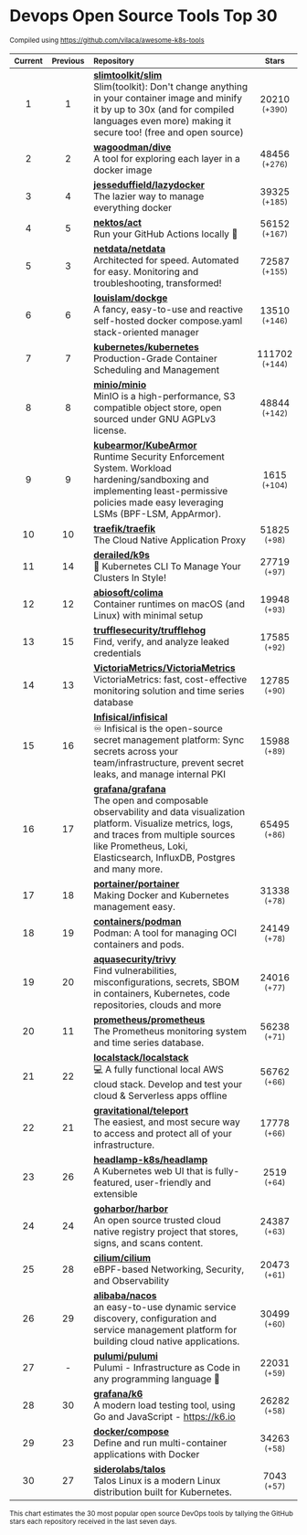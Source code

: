 # Devops Open Source Tools Top 30
<sup>Compiled using https://github.com/vilaca/awesome-k8s-tools</sup>
<div align="center">

|<sub>Current</sub>|<sub>Previous</sub>|<sub>Repository</sub>|<sub>Stars</sub>|
|:---:|:---:|:---|:---:|
|1|1|[**slimtoolkit/slim**](https://github.com/slimtoolkit/slim)<br/>Slim(toolkit): Don't change anything in your container image and minify it by up to 30x (and for compiled languages even more) making it secure too! (free and open source)|20210 <sup>(+390)</sup>|
|2|2|[**wagoodman/dive**](https://github.com/wagoodman/dive)<br/>A tool for exploring each layer in a docker image|48456 <sup>(+276)</sup>|
|3|4|[**jesseduffield/lazydocker**](https://github.com/jesseduffield/lazydocker)<br/>The lazier way to manage everything docker|39325 <sup>(+185)</sup>|
|4|5|[**nektos/act**](https://github.com/nektos/act)<br/>Run your GitHub Actions locally 🚀|56152 <sup>(+167)</sup>|
|5|3|[**netdata/netdata**](https://github.com/netdata/netdata)<br/>Architected for speed. Automated for easy. Monitoring and troubleshooting, transformed!|72587 <sup>(+155)</sup>|
|6|6|[**louislam/dockge**](https://github.com/louislam/dockge)<br/>A fancy, easy-to-use and reactive self-hosted docker compose.yaml stack-oriented manager|13510 <sup>(+146)</sup>|
|7|7|[**kubernetes/kubernetes**](https://github.com/kubernetes/kubernetes)<br/>Production-Grade Container Scheduling and Management|111702 <sup>(+144)</sup>|
|8|8|[**minio/minio**](https://github.com/minio/minio)<br/>MinIO is a high-performance, S3 compatible object store, open sourced under GNU AGPLv3 license.|48844 <sup>(+142)</sup>|
|9|9|[**kubearmor/KubeArmor**](https://github.com/kubearmor/KubeArmor)<br/>Runtime Security Enforcement System. Workload hardening/sandboxing and implementing least-permissive policies made easy leveraging LSMs (BPF-LSM, AppArmor).|1615 <sup>(+104)</sup>|
|10|10|[**traefik/traefik**](https://github.com/traefik/traefik)<br/>The Cloud Native Application Proxy|51825 <sup>(+98)</sup>|
|11|14|[**derailed/k9s**](https://github.com/derailed/k9s)<br/>🐶 Kubernetes CLI To Manage Your Clusters In Style!|27719 <sup>(+97)</sup>|
|12|12|[**abiosoft/colima**](https://github.com/abiosoft/colima)<br/>Container runtimes on macOS (and Linux) with minimal setup|19948 <sup>(+93)</sup>|
|13|15|[**trufflesecurity/trufflehog**](https://github.com/trufflesecurity/trufflehog)<br/>Find, verify, and analyze leaked credentials|17585 <sup>(+92)</sup>|
|14|13|[**VictoriaMetrics/VictoriaMetrics**](https://github.com/VictoriaMetrics/VictoriaMetrics)<br/>VictoriaMetrics: fast, cost-effective monitoring solution and time series database|12785 <sup>(+90)</sup>|
|15|16|[**Infisical/infisical**](https://github.com/Infisical/infisical)<br/>♾ Infisical is the open-source secret management platform: Sync secrets across your team/infrastructure, prevent secret leaks, and manage internal PKI|15988 <sup>(+89)</sup>|
|16|17|[**grafana/grafana**](https://github.com/grafana/grafana)<br/>The open and composable observability and data visualization platform. Visualize metrics, logs, and traces from multiple sources like Prometheus, Loki, Elasticsearch, InfluxDB, Postgres and many more. |65495 <sup>(+86)</sup>|
|17|18|[**portainer/portainer**](https://github.com/portainer/portainer)<br/>Making Docker and Kubernetes management easy.|31338 <sup>(+78)</sup>|
|18|19|[**containers/podman**](https://github.com/containers/podman)<br/>Podman: A tool for managing OCI containers and pods.|24149 <sup>(+78)</sup>|
|19|20|[**aquasecurity/trivy**](https://github.com/aquasecurity/trivy)<br/>Find vulnerabilities, misconfigurations, secrets, SBOM in containers, Kubernetes, code repositories, clouds and more|24016 <sup>(+77)</sup>|
|20|11|[**prometheus/prometheus**](https://github.com/prometheus/prometheus)<br/>The Prometheus monitoring system and time series database.|56238 <sup>(+71)</sup>|
|21|22|[**localstack/localstack**](https://github.com/localstack/localstack)<br/>💻 A fully functional local AWS cloud stack. Develop and test your cloud & Serverless apps offline|56762 <sup>(+66)</sup>|
|22|21|[**gravitational/teleport**](https://github.com/gravitational/teleport)<br/>The easiest, and most secure way to access and protect all of your infrastructure.|17778 <sup>(+66)</sup>|
|23|26|[**headlamp-k8s/headlamp**](https://github.com/headlamp-k8s/headlamp)<br/>A Kubernetes web UI that is fully-featured, user-friendly and extensible|2519 <sup>(+64)</sup>|
|24|24|[**goharbor/harbor**](https://github.com/goharbor/harbor)<br/>An open source trusted cloud native registry project that stores, signs, and scans content.|24387 <sup>(+63)</sup>|
|25|28|[**cilium/cilium**](https://github.com/cilium/cilium)<br/>eBPF-based Networking, Security, and Observability|20473 <sup>(+61)</sup>|
|26|29|[**alibaba/nacos**](https://github.com/alibaba/nacos)<br/>an easy-to-use dynamic service discovery, configuration and service management platform for building cloud native applications.|30499 <sup>(+60)</sup>|
|27|-|[**pulumi/pulumi**](https://github.com/pulumi/pulumi)<br/>Pulumi - Infrastructure as Code in any programming language 🚀|22031 <sup>(+59)</sup>|
|28|30|[**grafana/k6**](https://github.com/grafana/k6)<br/>A modern load testing tool, using Go and JavaScript - https://k6.io|26282 <sup>(+58)</sup>|
|29|23|[**docker/compose**](https://github.com/docker/compose)<br/>Define and run multi-container applications with Docker|34263 <sup>(+58)</sup>|
|30|27|[**siderolabs/talos**](https://github.com/siderolabs/talos)<br/>Talos Linux is a modern Linux distribution built for Kubernetes.|7043 <sup>(+57)</sup>|


</div>

<sub>This chart estimates the 30 most popular open source DevOps tools by tallying the GitHub stars each repository received in the last seven days.</sub>
